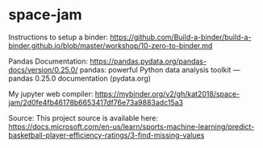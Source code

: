 # space-jam

Instructions to setup a binder:
https://github.com/Build-a-binder/build-a-binder.github.io/blob/master/workshop/10-zero-to-binder.md

Pandas Documentation: 
https://pandas.pydata.org/pandas-docs/version/0.25.0/
pandas: powerful Python data analysis toolkit — pandas 0.25.0 documentation (pydata.org)

My jupyter web compiler: https://mybinder.org/v2/gh/kat2018/space-jam/2d0fe4fb46178b6653417df76e73a9883adc15a3 

Source: 
This project source is available here: 
https://docs.microsoft.com/en-us/learn/sports-machine-learning/predict-basketball-player-efficiency-ratings/3-find-missing-values
